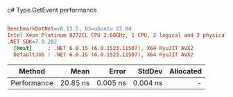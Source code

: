 c# Type.GetEvent performance
``` ini

BenchmarkDotNet=v0.13.5, OS=ubuntu 22.04
Intel Xeon Platinum 8272CL CPU 2.60GHz, 1 CPU, 2 logical and 2 physical cores
.NET SDK=7.0.202
  [Host]     : .NET 6.0.15 (6.0.1523.11507), X64 RyuJIT AVX2
  DefaultJob : .NET 6.0.15 (6.0.1523.11507), X64 RyuJIT AVX2


```
|      Method |     Mean |    Error |   StdDev | Allocated |
|------------ |---------:|---------:|---------:|----------:|
| Performance | 20.85 ns | 0.005 ns | 0.004 ns |         - |
